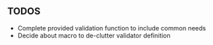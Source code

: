 TODOS
-----

* Complete provided validation function to include common needs
* Decide about macro to de-clutter validator definition